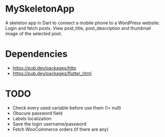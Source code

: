 # MySkeletonApp
A skeleton app in Dart to connect a mobile phone to a WordPress website: Login and fetch posts.
View post_title, post_description and thumbnail image of the selected post.


# Dependencies
- https://pub.dev/packages/http
- https://pub.dev/packages/flutter_html


# TODO
- Check every used variable before use them (!= null)
- Obscure password field
- Labels localization
- Save the login username/password
- Fetch WooCommerce orders (if there are any)
